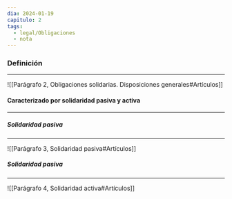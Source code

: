 ```yaml
---
dia: 2024-01-19
capitulo: 2
tags:
  - legal/Obligaciones
  - nota
---
```

### Definición
---
![[Parágrafo 2, Obligaciones solidarias. Disposiciones generales#Artículos]]

#### Caracterizado por solidaridad pasiva y activa
---

##### Solidaridad pasiva
---
![[Parágrafo 3, Solidaridad pasiva#Artículos]]

##### Solidaridad pasiva
---
![[Parágrafo 4, Solidaridad activa#Artículos]]